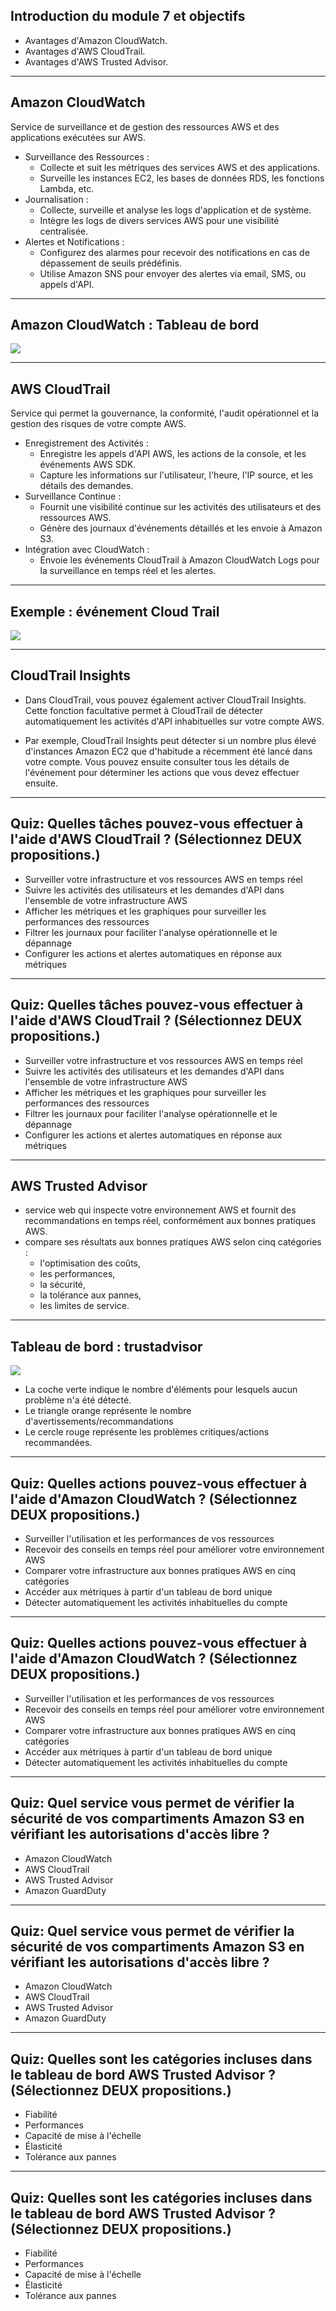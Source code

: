## Introduction du module 7 et objectifs

- Avantages d'Amazon CloudWatch.
- Avantages d'AWS CloudTrail.
- Avantages d'AWS Trusted Advisor.
---

## Amazon CloudWatch

Service de surveillance et de gestion des ressources AWS et des applications exécutées sur AWS.

- Surveillance des Ressources :
   - Collecte et suit les métriques des services AWS et des applications.
   - Surveille les instances EC2, les bases de données RDS, les fonctions Lambda, etc.
- Journalisation :
   - Collecte, surveille et analyse les logs d'application et de système.
   - Intègre les logs de divers services AWS pour une visibilité centralisée.
- Alertes et Notifications :
   - Configurez des alarmes pour recevoir des notifications en cas de dépassement de seuils prédéfinis.
   - Utilise Amazon SNS pour envoyer des alertes via email, SMS, ou appels d'API.
  
---

## Amazon CloudWatch : Tableau de bord

![](../images/cloudwatch.png)<!-- .element height="80%" width="80%" -->

---

## AWS CloudTrail

Service qui permet la gouvernance, la conformité, l'audit opérationnel et la gestion des risques de votre compte AWS.

- Enregistrement des Activités :
   - Enregistre les appels d'API AWS, les actions de la console, et les événements AWS SDK.
   - Capture les informations sur l'utilisateur, l'heure, l'IP source, et les détails des demandes.
- Surveillance Continue :
   - Fournit une visibilité continue sur les activités des utilisateurs et des ressources AWS.
   - Génère des journaux d'événements détaillés et les envoie à Amazon S3.
- Intégration avec CloudWatch :
   - Envoie les événements CloudTrail à Amazon CloudWatch Logs pour la surveillance en temps réel et les alertes.

---

## Exemple : événement Cloud Trail

![](../images/cloudtrail.png)<!-- .element height="80%" width="80%" -->

---

## CloudTrail Insights

- Dans CloudTrail, vous pouvez également activer CloudTrail Insights. Cette fonction facultative permet à CloudTrail de détecter automatiquement les activités d'API inhabituelles sur votre compte AWS. 

- Par exemple, CloudTrail Insights peut détecter si un nombre plus élevé d'instances Amazon EC2 que d'habitude a récemment été lancé dans votre compte. Vous pouvez ensuite consulter tous les détails de l'événement pour déterminer les actions que vous devez effectuer ensuite.

---

<!-- .slide: data-auto-animate -->
## Quiz: Quelles tâches pouvez-vous effectuer à l'aide d'AWS CloudTrail ? (Sélectionnez DEUX propositions.)

- Surveiller votre infrastructure et vos ressources AWS en temps réel
- Suivre les activités des utilisateurs et les demandes d'API dans l'ensemble de votre infrastructure AWS
- Afficher les métriques et les graphiques pour surveiller les performances des ressources
- Filtrer les journaux pour faciliter l'analyse opérationnelle et le dépannage
- Configurer les actions et alertes automatiques en réponse aux métriques

---

<!-- .slide: data-auto-animate -->
## Quiz: Quelles tâches pouvez-vous effectuer à l'aide d'AWS CloudTrail ? (Sélectionnez DEUX propositions.)

- Surveiller votre infrastructure et vos ressources AWS en temps réel
- Suivre les activités des utilisateurs et les demandes d'API dans l'ensemble de votre infrastructure AWS <!-- .element: style="color:#0de07d;" -->
- Afficher les métriques et les graphiques pour surveiller les performances des ressources
- Filtrer les journaux pour faciliter l'analyse opérationnelle et le dépannage <!-- .element: style="color:#0de07d;" -->
- Configurer les actions et alertes automatiques en réponse aux métriques

---

## AWS Trusted Advisor

- service web qui inspecte votre environnement AWS et fournit des recommandations en temps réel, conformément aux bonnes pratiques AWS.
- compare ses résultats aux bonnes pratiques AWS selon cinq catégories : 
   - l'optimisation des coûts, 
   - les performances, 
   - la sécurité, 
   - la tolérance aux pannes,
   - les limites de service.

---

## Tableau de bord : trustadvisor

![](../images/trustadvisor.jpg)<!-- .element height="80%" width="80%" -->

- La coche verte indique le nombre d'éléments pour lesquels aucun problème n'a été détecté.
- Le triangle orange représente le nombre d'avertissements/recommandations
- Le cercle rouge représente les problèmes critiques/actions recommandées.

---

<!-- .slide: data-auto-animate -->
## Quiz: Quelles actions pouvez-vous effectuer à l'aide d'Amazon CloudWatch ? (Sélectionnez DEUX propositions.)

- Surveiller l'utilisation et les performances de vos ressources
- Recevoir des conseils en temps réel pour améliorer votre environnement AWS
- Comparer votre infrastructure aux bonnes pratiques AWS en cinq catégories
- Accéder aux métriques à partir d'un tableau de bord unique
- Détecter automatiquement les activités inhabituelles du compte

---

<!-- .slide: data-auto-animate -->
## Quiz: Quelles actions pouvez-vous effectuer à l'aide d'Amazon CloudWatch ? (Sélectionnez DEUX propositions.)

- Surveiller l'utilisation et les performances de vos ressources <!-- .element: style="color:#0de07d;" -->
- Recevoir des conseils en temps réel pour améliorer votre environnement AWS
- Comparer votre infrastructure aux bonnes pratiques AWS en cinq catégories
- Accéder aux métriques à partir d'un tableau de bord unique <!-- .element: style="color:#0de07d;" -->
- Détecter automatiquement les activités inhabituelles du compte

---

<!-- .slide: data-auto-animate -->
## Quiz: Quel service vous permet de vérifier la sécurité de vos compartiments Amazon S3 en vérifiant les autorisations d'accès libre ?

- Amazon CloudWatch
- AWS CloudTrail
- AWS Trusted Advisor
- Amazon GuardDuty

---

<!-- .slide: data-auto-animate -->
## Quiz: Quel service vous permet de vérifier la sécurité de vos compartiments Amazon S3 en vérifiant les autorisations d'accès libre ?

- Amazon CloudWatch
- AWS CloudTrail
- AWS Trusted Advisor <!-- .element: style="color:#0de07d;" -->
- Amazon GuardDuty

---

<!-- .slide: data-auto-animate -->
## Quiz: Quelles sont les catégories incluses dans le tableau de bord AWS Trusted Advisor ? (Sélectionnez DEUX propositions.)

- Fiabilité
- Performances
- Capacité de mise à l'échelle
- Élasticité
- Tolérance aux pannes

---

<!-- .slide: data-auto-animate -->
## Quiz: Quelles sont les catégories incluses dans le tableau de bord AWS Trusted Advisor ? (Sélectionnez DEUX propositions.)

- Fiabilité
- Performances <!-- .element: style="color:#0de07d;" -->
- Capacité de mise à l'échelle
- Élasticité
- Tolérance aux pannes <!-- .element: style="color:#0de07d;" -->


